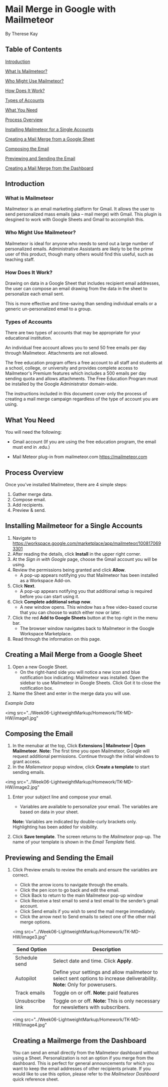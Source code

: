 # Mail Merge in Google with Mailmeteor

By Therese Kay

## Table of Contents

[Introduction](##introduction)

[What Is Mailmeteor?](##what-is-mailmeteor?)

[Who Might Use Mailmeteor?](##who-might-use-mailmeteor)

[How Does It Work?](##how-does-it-work?)

[Types of Accounts](##types-of-accounts)

[What You Need](##what-you-need)

[Process Overview](##process-overview)

[Installing Mailmeteor for a Single Accounts](##installing-mailmeteor-for-a-single-account)

[Creating a Mail Merge from a Google Sheet](##creating-a-mail-merge-from-a-google-sheet)

[Composing the Email](##composing-the-email)

[Previewing and Sending the Email](##previewing-and-sending-the-email)

[Creating a Mail Merge from the Dashboard](##creating-a-mail-merge-from-the-dashboard)

## Introduction

### What is Mailmeteor

Mailmeteor is an email marketing platform for Gmail. It allows the user to send personalized mass emails (aka – mail merge) with Gmail. This plugin is desgined to work with Google Sheets and Gmail to accomplish this.

### Who Might Use Mailmeteor?

Mailmeteor is ideal for anyone who needs to send out a large number of personalized emails. Administrative Assistants are likely to be the prime user of this product, though many others would find this useful, such as teaching staff.

### How Does It Work?

Drawing on data in a Google Sheet that includes recipient email addresses, the user can compose an email drawing from the data in the sheet to personalize each email sent. 

This is more effective and time-saving than sending individual emails or a generic un-personalized email to a group.

### Types of Accounts

There are two types of accounts that may be appropriate for your educational institution.

An individual free account allows you to send 50 free emails per day through Mailmeteor. Attachments are not allowed.

The free education program offers a free account to all staff and students at a school, college, or university and provides complete access to Mailmeteor's Premium features which includes a 500 emails per day sending quota and allows attachments. The Free Education Program must be installed by the Google Administrator domain-wide.

The instructions included in this document cover only the process of creating a mail merge campaign regardless of the type of account you are using.

## What You Need

You will need the following:

* Gmail account (If you are using the free education program, the email must end in .edu.)

* Mail Meteor plug-in from mailmeteor.com https://mailmeteor.com

## Process Overview

Once you’ve installed Mailmeteor, there are 4 simple steps:

1. Gather merge data.
1.	Compose email.
1.	Add recipients.
1.	Preview & send.

## Installing Mailmeteor for a Single Accounts

1. Navigate to https://workspace.google.com/marketplace/app/mailmeteor/1008170693301
1. After reading the details, click **Install** in the upper right corner.
1. At the *Sign in with Google* page, choose the Gmail account you will be using.
1. Review the permissions being granted and click **Allow**.
   * A pop-up appears notifying you that Mailmeteor has been installed as a Workspace Add-on.
1. Click **Next**.
   * A pop-up appears notifying you that additional setup is required before you can start using it.
1. Click **Complete additional setup now**.
   * A new window opens. This window has a free video-based course that you can choose to watch either now or later.
1. Click the red **Add to Google Sheets** button at the top right in the menu bar.
   * The browser window navigates back to Mailmeteor in the Google Workspace Marketplace.
1. Read through the information on this page.

## Creating a Mail Merge from a Google Sheet

1. Open a new Google Sheet.
   * On the right-hand side you will notice a new icon   and blue notification box indicating: Mailmeteor was installed. Open the sidebar to use Mailmeteor in Google Sheets. Click Got it to close the notification box. 
1. Name the Sheet and enter in the merge data you will use.

*Example Data*

<img src="../Week06-LightweightMarkup/Homework/TK-MD-HW/image1.jpg"

## Composing the Email

1.	In the menubar at the top, Click **Extensions | Mailmeteor | Open Mailmeteor**.
    **Note:** The first time you open Mailmeteor, Google will request additional permissions. Continue through the initial windows to grant access.
1.	In the *Mailemeteor* popup window, click **Create a template** to start sending emails.

<img src="../Week06-LightweightMarkup/Homework/TK-MD-HW/image2.jpg"

1. Enter your subject line and compose your email. 
   * Variables are available to personalize your email. The variables are based on data in your sheet.
   
   
   **Note:** Variables are indicated by double-curly brackets only. Highlighting has been added for visibility.
   
1. Click **Save template**.
The screen returns to the *Mailmeteor* pop-up. The name of your template is shown in the *Email Template* field.

## Previewing and Sending the Email

1. Click Preview emails to review the emails and ensure the variables are correct.
   * Click the arrow icons   to navigate through the emails.
   * Click the pen icon   to go back and edit the email.
   * Click Back to return to the main Mailmeteor pop-up window
   * Click Receive a test email to send a test email to the sender’s gmail account.
   * Click Send emails if you wish to send the mail merge immediately.
   * Click the arrow next to Send emails  to select one of the other mail merge options.
   
   <img src="../Week06-LightweightMarkup/Homework/TK-MD-HW/image3.jpg"
   
   **Send Option** | **Description** 
   ----------------|----------------
   Schedule send | Select date and time. Click **Apply**.
   Autopilot | Define your settings and allow mailmeteor to select sent options to increase deliverability. **Note:** Only for powerusers.
   Track emails | Toggle on or off. **Note:** paid features
   Unsubscribe link | Toggle on or off. **Note:** This is only necessary for newsletters with subscribers.
   
   <img src="../Week06-LightweightMarkup/Homework/TK-MD-HW/image4.jpg"
   
   ## Creating a Mailmerge from the Dashboard
   
   You can send an email directly from the Mailmeteor dashboard without using a Sheet. Personalization is not an option if you merge from the dashboard. This is perfect for general announcements for which you want to keep the email addresses of other recipients private. If you would like to use this option, please refer to the *Mailmeteor Dashboard* quick reference sheet.
  







